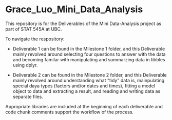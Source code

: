 # Grace_Luo_Mini_Data_Analysis

This repository is for the Deliverables of the Mini Data-Analysis project as part of STAT 545A at UBC. 

To navigate the respository: 
* Deliverable 1 can be found in the Milestone 1 folder, and this Deliverable mainly revolved around selecting four questions to answer with the data and becoming familar with manipulating and summarzing data in tibbles using dplyr. 

* Deliverable 2 can be found in the Milestone 2 folder, and this Deliverable mainly revolved around understanding what "tidy" data is, mainpulating special daya types (factors and/or dates and times), fitting a model object to data and extracting a result, and reading and writing data as separate files. 

Appropriate libraries are included at the beginning of each deliverable and code chunk comments support the workflow of the process. 
